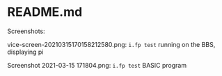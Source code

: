 # README.md

Screenshots:

vice-screen-20210315170158212580.png:
  `i.fp test` running on the BBS, displaying pi

Screenshot 2021-03-15 171804.png:
  `i.fp test` BASIC program
